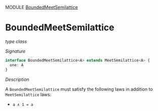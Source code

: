 MODULE [BoundedMeetSemilattice](https://github.com/gcanti/fp-ts/blob/master/src/BoundedMeetSemilattice.ts)

# BoundedMeetSemilattice

_type class_

_Signature_

```ts
interface BoundedMeetSemilattice<A> extends MeetSemilattice<A> {
  one: A
}
```

_Description_

A `BoundedMeetSemilattice` must satisfy the following laws in addition to `MeetSemilattice` laws:

* `a ∧ 1 = a`
